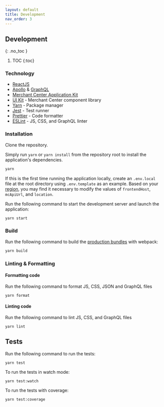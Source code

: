 ```yaml
---
layout: default
title: Development
nav_order: 3
---
```


<!--prettier-ignore-start-->
## Development
{: .no_toc }

1. TOC 
{:toc}

<!--prettier-ignore-end-->

### Technology

- [ReactJS](https://reactjs.org/)
- [Apollo](https://www.apollographql.com/docs/react/) &
  [GraphQL](https://graphql.org/learn/)
- [Merchant Center Application Kit](https://docs.commercetools.com/custom-applications/)
- [UI Kit](https://uikit.commercetools.com/?path=/story/introduction--getting-started) -
  Merchant Center component library
- [Yarn](https://classic.yarnpkg.com/en/docs/getting-started) - Package manager
- [Jest](https://jestjs.io/docs/en/getting-started) - Test runner
- [Prettier](https://prettier.io/docs/en/index.html) - Code formatter
- [ESLint](https://eslint.org/docs/user-guide/getting-started) - JS, CSS, and
  GraphQL linter


### Installation

Clone the repository.

Simply run `yarn` or `yarn install` from the repository root to install the
application's dependencies.

```bash
yarn
```
If this is the first time running the application locally, create an `.env.local`
file at the root directory using `.env.template` as an example. Based on your
[region](https://docs.commercetools.com/api/general-concepts#regions), you may find it
necessary to modify the values of `frontendHost`, `mcApiUrl`, and `location`.

Run the following command to start the development server and launch the
application:

```bash
yarn start
```

### Build

Run the following command to build the
[production bundles](https://docs.commercetools.com/custom-applications/development/going-to-production#building-production-bundles)
with webpack:

```bash
yarn build
```

### Linting & Formatting

#### Formatting code

Run the following command to format JS, CSS, JSON and GraphQL files

```shell
yarn format
```

#### Linting code

Run the following command to lint JS, CSS, and GraphQL files

```shell
yarn lint
```

## Tests

Run the following command to run the tests:

```shell
yarn test
```

To run the tests in watch mode:

```shell
yarn test:watch
```

To run the tests with coverage:

```shell
yarn test:coverage
```
